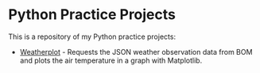 # Python Practice Projects

This is a repository of my Python practice projects:
- [Weatherplot](/Weatherplot/) - Requests the JSON weather observation data from BOM and plots the air temperature in a graph with Matplotlib.